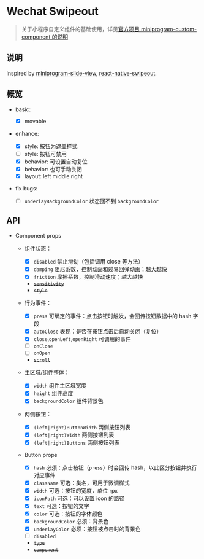 # Wechat Swipeout

> 关于小程序自定义组件的基础使用，详见[官方项目 miniprogram-custom-component 的说明](https://github.com/wechat-miniprogram/miniprogram-custom-component)

## 说明

Inspired by [miniprogram-slide-view](https://github.com/wechat-miniprogram/slide-view), [react-native-swipeout](https://github.com/dancormier/react-native-swipeout).

## 概览

* basic:

  - [x] movable

* enhance:

  - [x] style: 按钮为遮盖样式
  - [ ] style: 按钮可禁用
  - [x] behavior: 可设置自动复位
  - [x] behavior: 也可手动关闭
  - [x] layout: left middle right

* fix bugs:

  - [ ] `underlayBackgroundColor` 状态回不到 `backgroundColor`

## API

- Component props

  - 组件状态：

    - [x] `disabled` 禁止滑动（包括调用 close 等方法）
    - [x] `damping` 阻尼系数，控制动画和过界回弹动画；越大越快
    - [x] `friction` 摩擦系数，控制滑动速度；越大越快
    - ~~`sensitivity`~~
    - ~~`style`~~

  - 行为事件：

    - [x] `press` 可绑定的事件：点击按钮时触发，会回传按钮数据中的 hash 字段
    - [x] `autoClose` 表现：是否在按钮点击后自动关闭（复位）
    - [x] `close`,`openLeft`,`openRight` 可调用的事件
    - [ ] `onClose`
    - [ ] `onOpen`
    - ~~`scroll`~~

  - 主区域/组件整体：

    - [x] `width` 组件主区域宽度
    - [x] `height` 组件高度
    - [x] `backgroundColor` 组件背景色

  - 两侧按钮：

    - [x] `(left|right)ButtonWidth` 两侧按钮列表
    - [x] `(left|right)Width` 两侧按钮列表
    - [x] `(left|right)Buttons` 两侧按钮列表

  - Button props

    - [x] `hash` 必须：点击按钮（`press`）时会回传 hash，以此区分按钮并执行对应事件
    - [x] `className` 可选：类名，可用于微调样式
    - [x] `width` 可选：按钮的宽度，单位 rpx
    - [x] `iconPath` 可选：可以设置 icon 的路径
    - [x] `text` 可选：按钮的文字
    - [x] `color` 可选：按钮的字体颜色
    - [x] `backgroundColor` 必须：背景色
    - [x] `underlayColor` 必须：按钮被点击时的背景色
    - [ ] `disabled`
    - ~~`type`~~
    - ~~`component`~~
